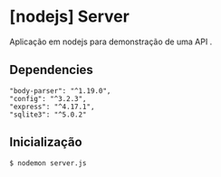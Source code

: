 # [nodejs] Server
Aplicação em nodejs para demonstração de uma API .

## Dependencies
    "body-parser": "^1.19.0",
    "config": "^3.2.3",
    "express": "^4.17.1",
    "sqlite3": "^5.0.2"
 
## Inicialização

 ```bash
$ nodemon server.js
```

